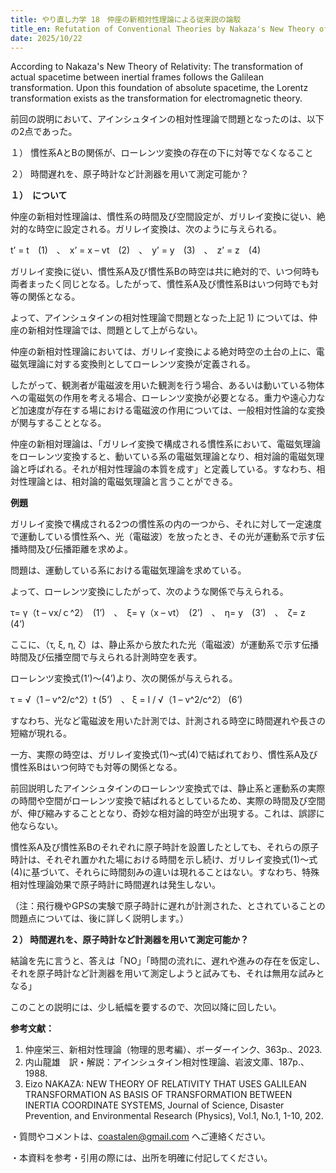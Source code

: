 ```yaml
---
title: やり直し力学 18　仲座の新相対性理論による従来説の論駁
title_en: Refutation of Conventional Theories by Nakaza's New Theory of Relativity
date: 2025/10/22
---
```

According to Nakaza's New Theory of Relativity: The transformation of actual spacetime between inertial frames follows the Galilean transformation. Upon this foundation of absolute spacetime, the Lorentz transformation exists as the transformation for electromagnetic theory.

前回の説明において、アインシュタインの相対性理論で問題となったのは、以下の2点であった。

１）	慣性系AとBの関係が、ローレンツ変換の存在の下に対等でなくなること

２）	時間遅れを、原子時計など計測器を用いて測定可能か？

**１）　について**

仲座の新相対性理論は、慣性系の時間及び空間設定が、ガリレイ変換に従い、絶対的な時空に設定される。ガリレイ変換は、次のように与えられる。

t’ = t　(1)　、　x’ = x – vt　(2)　、　y’ = y　(3)　、　z’ = z　(4)

ガリレイ変換に従い、慣性系A及び慣性系Bの時空は共に絶対的で、いつ何時も両者まったく同じとなる。したがって、慣性系A及び慣性系Bはいつ何時でも対等の関係となる。

よって、アインシュタインの相対性理論で問題となった上記 1) については、仲座の新相対性理論では、問題として上がらない。

仲座の新相対性理論においては、ガリレイ変換による絶対時空の土台の上に、電磁気理論に対する変換則としてローレンツ変換が定義される。

したがって、観測者が電磁波を用いた観測を行う場合、あるいは動いている物体への電磁気の作用を考える場合、ローレンツ変換が必要となる。重力や遠心力など加速度が存在する場における電磁波の作用については、一般相対性論的な変換が関与することとなる。

仲座の新相対理論は、「ガリレイ変換で構成される慣性系において、電磁気理論をローレンツ変換すると、動いている系の電磁気理論となり、相対論的電磁気理論と呼ばれる。それが相対性理論の本質を成す」と定義している。すなわち、相対性理論とは、相対論的電磁気理論と言うことができる。

**例題**

ガリレイ変換で構成される2つの慣性系の内の一つから、それに対して一定速度で運動している慣性系へ、光（電磁波）を放ったとき、その光が運動系で示す伝播時間及び伝播距離を求めよ。

問題は、運動している系における電磁気理論を求めている。

よって、ローレンツ変換にしたがって、次のような関係で与えられる。

τ= γ（t – vx/ｃ^2）　(1’)　、　ξ= γ（x – vt）　(2’)　、　η= y　(3’)　、　ζ= z　(4’)

ここに、（τ, ξ, η, ζ）は、静止系から放たれた光（電磁波）が運動系で示す伝播時間及び伝播空間で与えられる計測時空を表す。

ローレンツ変換式(1’)～(4’)より、次の関係が与えられる。

τ = √（1 – v^2/c^2）t     (5’)　、 ξ = l / √（1 – v^2/c^2）   (6’)　

すなわち、光など電磁波を用いた計測では、計測される時空に時間遅れや長さの短縮が現れる。

一方、実際の時空は、ガリレイ変換式(1)～式(4)で結ばれており、慣性系A及び慣性系Bはいつ何時でも対等の関係となる。

前回説明したアインシュタインのローレンツ変換式では、静止系と運動系の実際の時間や空間がローレンツ変換で結ばれるとしているため、実際の時間及び空間が、伸び縮みすることとなり、奇妙な相対論的時空が出現する。これは、誤謬に他ならない。

慣性系A及び慣性系Bのそれぞれに原子時計を設置したとしても、それらの原子時計は、それぞれ置かれた場における時間を示し続け、ガリレイ変換式(1)～式(4)に基づいて、それらに時間刻みの違いは現れることはない。すなわち、特殊相対性理論効果で原子時計に時間遅れは発生しない。

（注：飛行機やGPSの実験で原子時計に遅れが計測された、とされていることの問題点については、後に詳しく説明します。）

**２）	時間遅れを、原子時計など計測器を用いて測定可能か？**

結論を先に言うと、答えは「NO」「時間の流れに、遅れや進みの存在を仮定し、それを原子時計など計測器を用いて測定しようと試みても、それは無用な試みとなる」

このことの説明には、少し紙幅を要するので、次回以降に回したい。

**参考文献：**

1. 仲座栄三、新相対性理論（物理的思考編）、ボーダーインク、363p.、2023.
2. 内山龍雄　訳・解説：アインシュタイン相対性理論、岩波文庫、187p.、1988.
3. Eizo NAKAZA: NEW THEORY OF RELATIVITY THAT USES GALILEAN TRANSFORMATION AS BASIS OF TRANSFORMATION BETWEEN INERTIA COORDINATE SYSTEMS, Journal of Science, Disaster Prevention, and Environmental Research (Physics), Vol.1, No.1, 1-10, 202.

・質問やコメントは、[coastalen@gmail.com](coastalen@gmail.com) へご連絡ください。

・本資料を参考・引用の際には、出所を明確に付記してください。
